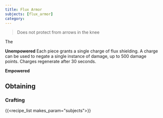```yaml
---
title: Flux Armor
subjects: [flux_armor]
category: 
---
```

> Does not protect from arrows in the knee

The

**Unempowered**
Each piece grants a single charge of flux shielding. A charge can be used to negate a single instance of damage, up to 500 damage points. Charges regenerate after 30 seconds.

**Empowered**



Obtaining
---------

### Crafting
{{<recipe_list makes_param="subjects">}}

